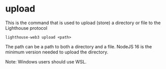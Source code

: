 # upload

This is the command that is used to upload (store) a directory or file to the Lighthouse protocol

```
lighthouse-web3 upload <path>
```

The path can be a path to both a directory and a file. NodeJS 16 is the minimum version needed to upload the directory.

Note: Windows users should use WSL.
